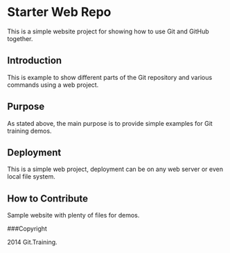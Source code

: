 # Starter Web Repo

This is a simple website project for showing how to use Git and GitHub together.

## Introduction

This is example to show different parts of the Git repository and various commands using a web project.

## Purpose

As stated above, the main purpose is to provide simple examples for Git training demos.

## Deployment

This is a simple web project, deployment can be on any web server or even local file system.

## How to Contribute

Sample website with plenty of files for demos.

###Copyright

2014 Git.Training.